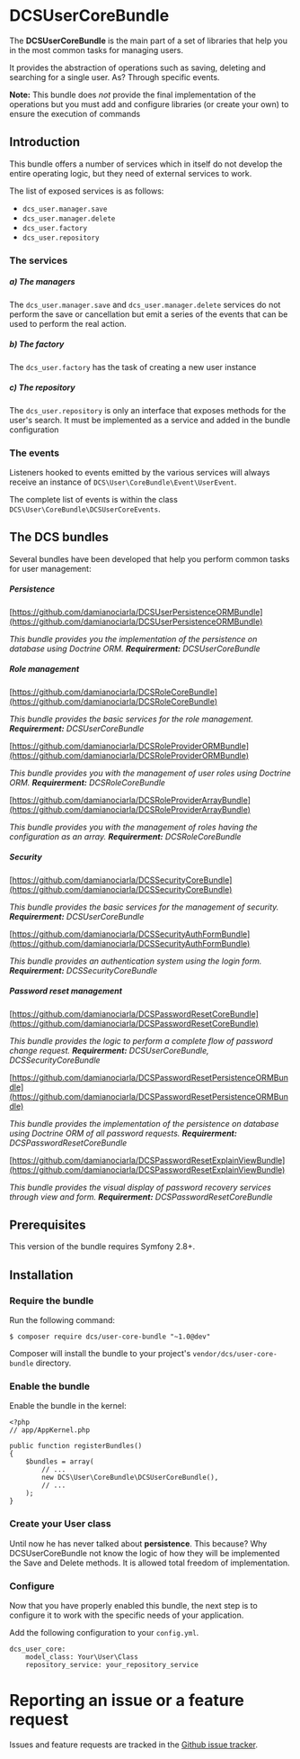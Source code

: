 # DCSUserCoreBundle

The **DCSUserCoreBundle** is the main part of a set of libraries that help you in the most common 
tasks for managing users.

It provides the abstraction of operations such as saving, deleting and searching for a single user. 
As? Through specific events.

**Note:** This bundle does *not* provide the final implementation of the operations but you must add and configure libraries (or create your own) to ensure the execution of commands

## Introduction

This bundle offers a number of services which in itself do not develop the entire operating logic, but they need of external services to work.

The list of exposed services is as follows:

* `dcs_user.manager.save`
* `dcs_user.manager.delete`
* `dcs_user.factory`
* `dcs_user.repository`

### The services

##### a) The managers

The `dcs_user.manager.save` and `dcs_user.manager.delete` services do not perform the save or cancellation but emit a series of the events that can be used to perform the real action.

##### b) The factory

The `dcs_user.factory` has the task of creating a new user instance

##### c) The repository

The `dcs_user.repository` is only an interface that exposes methods for the user's search. It must be implemented as a service and added in the bundle configuration

### The events

Listeners hooked to events emitted by the various services will always receive an instance of `DCS\User\CoreBundle\Event\UserEvent`.

The complete list of events is within the class `DCS\User\CoreBundle\DCSUserCoreEvents`.

## The DCS bundles

Several bundles have been developed that help you perform common tasks for user management:

##### Persistence

[https://github.com/damianociarla/DCSUserPersistenceORMBundle](https://github.com/damianociarla/DCSUserPersistenceORMBundle) 

*This bundle provides you the implementation of the persistence on database using Doctrine ORM. **Requirerment:** DCSUserCoreBundle*

##### Role management

[https://github.com/damianociarla/DCSRoleCoreBundle](https://github.com/damianociarla/DCSRoleCoreBundle) 

*This bundle provides the basic services for the role management. **Requirerment:** DCSUserCoreBundle*

[https://github.com/damianociarla/DCSRoleProviderORMBundle](https://github.com/damianociarla/DCSRoleProviderORMBundle) 

*This bundle provides you with the management of user roles using Doctrine ORM. **Requirerment:** DCSRoleCoreBundle*

[https://github.com/damianociarla/DCSRoleProviderArrayBundle](https://github.com/damianociarla/DCSRoleProviderArrayBundle) 

*This bundle provides you with the management of roles having the configuration as an array. **Requirerment:** DCSRoleCoreBundle*

##### Security

[https://github.com/damianociarla/DCSSecurityCoreBundle](https://github.com/damianociarla/DCSSecurityCoreBundle) 

*This bundle provides the basic services for the management of security. **Requirerment:** DCSUserCoreBundle*

[https://github.com/damianociarla/DCSSecurityAuthFormBundle](https://github.com/damianociarla/DCSSecurityAuthFormBundle) 

*This bundle provides an authentication system using the login form. **Requirerment:** DCSSecurityCoreBundle*

##### Password reset management

[https://github.com/damianociarla/DCSPasswordResetCoreBundle](https://github.com/damianociarla/DCSPasswordResetCoreBundle) 

*This bundle provides the logic to perform a complete flow of password change request. **Requirerment:** DCSUserCoreBundle, DCSSecurityCoreBundle*

[https://github.com/damianociarla/DCSPasswordResetPersistenceORMBundle](https://github.com/damianociarla/DCSPasswordResetPersistenceORMBundle) 

*This bundle provides the implementation of the persistence on database using Doctrine ORM of all password requests. **Requirerment:** DCSPasswordResetCoreBundle*

[https://github.com/damianociarla/DCSPasswordResetExplainViewBundle](https://github.com/damianociarla/DCSPasswordResetExplainViewBundle) 

*This bundle provides the visual display of password recovery services through view and form. **Requirerment:** DCSPasswordResetCoreBundle*

## Prerequisites

This version of the bundle requires Symfony 2.8+.

## Installation

### Require the bundle

Run the following command:

	$ composer require dcs/user-core-bundle "~1.0@dev"

Composer will install the bundle to your project's `vendor/dcs/user-core-bundle` directory.

### Enable the bundle

Enable the bundle in the kernel:

	<?php
	// app/AppKernel.php

	public function registerBundles()
	{
		$bundles = array(
			// ...
			new DCS\User\CoreBundle\DCSUserCoreBundle(),
			// ...
		);
	}

### Create your User class

Until now he has never talked about **persistence**. This because? Why DCSUserCoreBundle not know the logic of how they will be implemented the Save and Delete methods. It is allowed total freedom of implementation.

### Configure

Now that you have properly enabled this bundle, the next step is to configure it to work with the specific needs of your application.

Add the following configuration to your `config.yml`.

	dcs_user_core:
        model_class: Your\User\Class
        repository_service: your_repository_service

# Reporting an issue or a feature request

Issues and feature requests are tracked in the [Github issue tracker](https://github.com/damianociarla/DCSUserCoreBundle/issues).